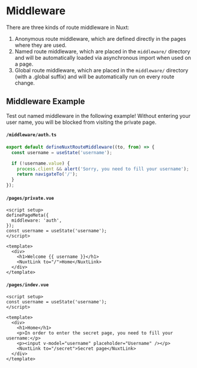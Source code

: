 # Middleware

There are three kinds of route middleware in Nuxt:

1. Anonymous route middleware, which are defined directly in the pages where they are used.
2. Named route middleware, which are placed in the `middleware/` directory and will be automatically loaded via asynchronous import when used on a page.
3. Global route middleware, which are placed in the `middleware/` directory (with a .global suffix) and will be automatically run on every route change.

## Middleware Example

Test out named middleware in the following example! Without entering your user name, you will be blocked from visiting the private page.

#### `/middleware/auth.ts`

```ts
export default defineNuxtRouteMiddleware((to, from) => {
  const username = useState('username');

  if (!username.value) {
    process.client && alert('Sorry, you need to fill your username');
    return navigateTo('/');
  }
});
```

#### `/pages/private.vue`

```vue
<script setup>
definePageMeta({
  middleware: 'auth',
});
const username = useState('username');
</script>

<template>
  <div>
    <h1>Welcome {{ username }}</h1>
    <NuxtLink to="/">Home</NuxtLink>
  </div>
</template>
```

#### `/pages/indev.vue`

```vue
<script setup>
const username = useState('username');
</script>

<template>
  <div>
    <h1>Home</h1>
    <p>In order to enter the secret page, you need to fill your username:</p>
    <p><input v-model="username" placeholder="Username" /></p>
    <NuxtLink to="/secret">Secret page</NuxtLink>
  </div>
</template>
```